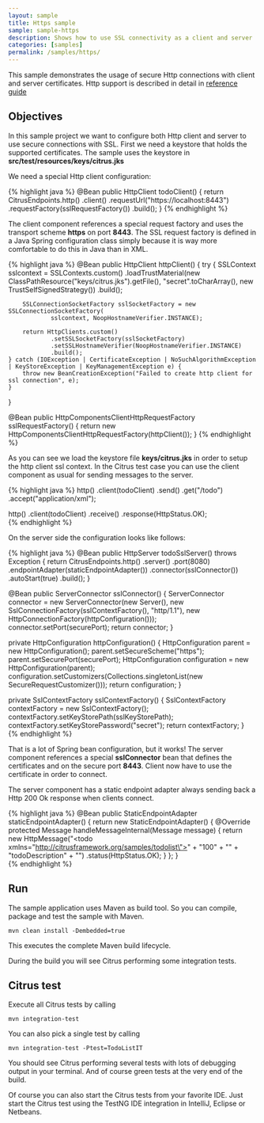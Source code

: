 ```yaml
---
layout: sample
title: Https sample
sample: sample-https
description: Shows how to use SSL connectivity as a client and server
categories: [samples]
permalink: /samples/https/
---
```


This sample demonstrates the usage of secure Http connections with client and server certificates. Http support is described in detail in [reference guide](http://www.citrusframework.org/reference/html/#http-rest)

Objectives
---------

In this sample project we want to configure both Http client and server to use secure connections with SSL. First we need a keystore that holds the
supported certificates. The sample uses the keystore in **src/test/resources/keys/citrus.jks**

We need a special Http client configuration:

{% highlight java %}
@Bean
public HttpClient todoClient() {
    return CitrusEndpoints.http()
                        .client()
                        .requestUrl("https://localhost:8443")
                        .requestFactory(sslRequestFactory())
                        .build();
}
{% endhighlight %}
    
The client component references a special request factory and uses the transport scheme **https** on port **8443**. The SSL request factory is defined in a
Java Spring configuration class simply because it is way more comfortable to do this in Java than in XML.

{% highlight java %}
@Bean
public HttpClient httpClient() {
    try {
        SSLContext sslcontext = SSLContexts.custom()
                .loadTrustMaterial(new ClassPathResource("keys/citrus.jks").getFile(), "secret".toCharArray(),
                        new TrustSelfSignedStrategy())
                .build();

        SSLConnectionSocketFactory sslSocketFactory = new SSLConnectionSocketFactory(
                sslcontext, NoopHostnameVerifier.INSTANCE);

        return HttpClients.custom()
                .setSSLSocketFactory(sslSocketFactory)
                .setSSLHostnameVerifier(NoopHostnameVerifier.INSTANCE)
                .build();
    } catch (IOException | CertificateException | NoSuchAlgorithmException | KeyStoreException | KeyManagementException e) {
        throw new BeanCreationException("Failed to create http client for ssl connection", e);
    }
}

@Bean
public HttpComponentsClientHttpRequestFactory sslRequestFactory() {
    return new HttpComponentsClientHttpRequestFactory(httpClient());
}
{% endhighlight %}
        
As you can see we load the keystore file **keys/citrus.jks** in order to setup the http client ssl context. In the Citrus test case you can use the client component as usual for 
sending messages to the server.

{% highlight java %}
http()
    .client(todoClient)
    .send()
    .get("/todo")
    .accept("application/xml");
    
http()
    .client(todoClient)
    .receive()
    .response(HttpStatus.OK);    
{% endhighlight %}
        
On the server side the configuration looks like follows:

{% highlight java %}
@Bean
public HttpServer todoSslServer() throws Exception {
    return CitrusEndpoints.http()
            .server()
            .port(8080)
            .endpointAdapter(staticEndpointAdapter())
            .connector(sslConnector())
            .autoStart(true)
            .build();
}

@Bean
public ServerConnector sslConnector() {
    ServerConnector connector = new ServerConnector(new Server(),
            new SslConnectionFactory(sslContextFactory(), "http/1.1"),
            new HttpConnectionFactory(httpConfiguration()));
    connector.setPort(securePort);
    return connector;
}

private HttpConfiguration httpConfiguration() {
    HttpConfiguration parent = new HttpConfiguration();
    parent.setSecureScheme("https");
    parent.setSecurePort(securePort);
    HttpConfiguration configuration = new HttpConfiguration(parent);
    configuration.setCustomizers(Collections.singletonList(new SecureRequestCustomizer()));
    return configuration;
}

private SslContextFactory sslContextFactory() {
    SslContextFactory contextFactory = new SslContextFactory();
    contextFactory.setKeyStorePath(sslKeyStorePath);
    contextFactory.setKeyStorePassword("secret");
    return contextFactory;
}        
{% endhighlight %}
        
That is a lot of Spring bean configuration, but it works! The server component references a special **sslConnector** bean
that defines the certificates and on the secure port **8443**. Client now have to use the certificate in order to connect.
       
The server component has a static endpoint adapter always sending back a Http 200 Ok response when clients connect.

{% highlight java %}
@Bean
public StaticEndpointAdapter staticEndpointAdapter() {
    return new StaticEndpointAdapter() {
        @Override
        protected Message handleMessageInternal(Message message) {
            return new HttpMessage("<todo xmlns=\"http://citrusframework.org/samples/todolist\">" +
                        "<id>100</id>" +
                        "<title>todoName</title>" +
                        "<description>todoDescription</description>" +
                    "</todo>")
                    .status(HttpStatus.OK);
        }
    };
}    
{% endhighlight %}
                
Run
---------

The sample application uses Maven as build tool. So you can compile, package and test the
sample with Maven.
 
    mvn clean install -Dembedded=true
    
This executes the complete Maven build lifecycle.

During the build you will see Citrus performing some integration tests.

Citrus test
---------

Execute all Citrus tests by calling

    mvn integration-test

You can also pick a single test by calling

    mvn integration-test -Ptest=TodoListIT

You should see Citrus performing several tests with lots of debugging output in your terminal. 
And of course green tests at the very end of the build.

Of course you can also start the Citrus tests from your favorite IDE.
Just start the Citrus test using the TestNG IDE integration in IntelliJ, Eclipse or Netbeans.